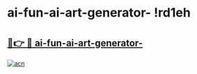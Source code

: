 # ai-fun-ai-art-generator- !rd1eh

# <h2><a href="https://vmgzyi.esa.edu.pl?title=ai-fun-ai-art-generator-&ref=rd1eh">🔗👉 🔴 ai-fun-ai-art-generator-</a></h2>

[![acn](https://github.com/user-attachments/assets/0f9c940e-d8b0-45ae-aac7-cd30a18b3e1c)](https://vmgzyi.esa.edu.pl?title=ai-fun-ai-art-generator-&ref=rd1eh)

